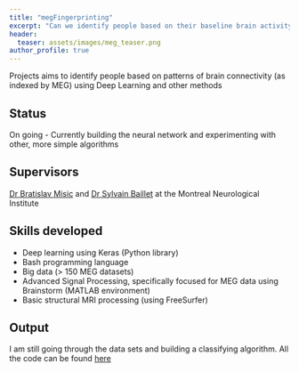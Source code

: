 ```yaml
---
title: "megFingerprinting"
excerpt: "Can we identify people based on their baseline brain activity?"
header:
  teaser: assets/images/meg_teaser.png
author_profile: true
---
```

 
Projects aims to identify people based on patterns of brain connectivity (as indexed by MEG) using Deep Learning and other methods 

## Status
On going - Currently building the neural network and experimenting with other, more simple algorithms

## Supervisors
[Dr Bratislav Misic](https://www.mcgill.ca/neuro/research/researchers/bratislav-misic) and [Dr Sylvain Baillet](https://www.mcgill.ca/neuro/research/researchers/baillet) at the Montreal Neurological Institute

## Skills developed
* Deep learning using Keras (Python library)
* Bash programming language 
* Big data (> 150 MEG datasets)
* Advanced Signal Processing, specifically focused for MEG data using Brainstorm (MATLAB environment)
* Basic structural MRI processing (using FreeSurfer)

## Output
I am still going through the data sets and building a classifying algorithm. All the code can be found [here](https://github.com/neurohazardous/megFingerprinting)
